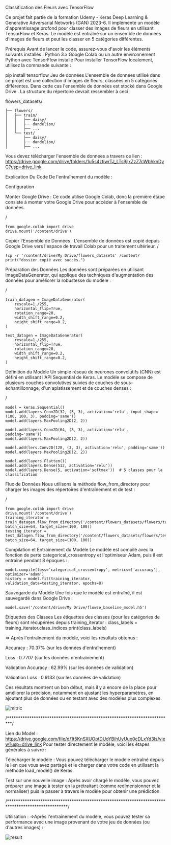 Classification des Fleurs avec TensorFlow

Ce projet fait partie de la formation Udemy - Keras Deep Learning & Generative Adversarial Networks (GAN) 2023-6. Il implémente un modèle d'apprentissage profond pour classer des images de fleurs en utilisant TensorFlow et Keras. Le modèle est entraîné sur un ensemble de données d'images de fleurs et peut les classer en 5 catégories différentes.

Prérequis
Avant de lancer le code, assurez-vous d'avoir les éléments suivants installés :
Python 3.x
Google Colab ou un autre environnement Python avec TensorFlow installé
Pour installer TensorFlow localement, utilisez la commande suivante :


pip install tensorflow
Jeu de données
L'ensemble de données utilisé dans ce projet est une collection d'images de fleurs, classées en 5 catégories différentes. Dans cette cas l'ensemble de données est stocké dans Google Drive . La structure du répertoire devrait ressembler à ceci :


flowers_datasets/

    ├── flowers/
    │   ├── train/
    │   │   ├── daisy/
    │   │   ├── dandelion/
    │   │   ├── ...
    │   └── test/
    │       ├── daisy/
    │       ├── dandelion/
    │       ├── ...
    
Vous devez  télécharger l'ensemble de données a travers ce lien : https://drive.google.com/drive/folders/1u5s4ztiwrTJ_LTs9jlxZzZ7cWbhknDyC?usp=drive_link


Explication Du Code De l'entraînement du modèle :

Configuration

Monter Google Drive : Ce code utilise Google Colab, donc la première étape consiste à monter votre Google Drive pour accéder à l'ensemble de données.


/

    from google.colab import drive
    drive.mount('/content/drive')

Copier l'Ensemble de Données : L'ensemble de données est copié depuis Google Drive vers l'espace de travail Colab pour un traitement ultérieur.
/

    !cp -r '/content/drive/My Drive/flowers_datasets' /content/
    print("dossier copié avec succès.")


Préparation des Données
Les données sont préparées en utilisant ImageDataGenerator, qui applique des techniques d'augmentation des données pour améliorer la robustesse du modèle :

/

    train_datagen = ImageDataGenerator(
        rescale=1./255,
        horizontal_flip=True,
        rotation_range=20,
        width_shift_range=0.2,
        height_shift_range=0.2,
    )
    
    test_datagen = ImageDataGenerator(
        rescale=1./255,
        horizontal_flip=True,
        rotation_range=20,
        width_shift_range=0.2,
        height_shift_range=0.2,
    )
Définition du Modèle
Un simple réseau de neurones convolutifs (CNN) est défini en utilisant l'API Sequential de Keras. Le modèle se compose de plusieurs couches convolutives suivies de couches de sous-échantillonnage, d'un aplatissement et de couches denses :

/

    model = keras.Sequential()
    model.add(layers.Conv2D(32, (3, 3), activation='relu', input_shape=(100, 100, 3), padding='same'))
    model.add(layers.MaxPooling2D(2, 2))
    
    model.add(layers.Conv2D(64, (3, 3), activation='relu', padding='same'))
    model.add(layers.MaxPooling2D(2, 2))
    
    model.add(lers.Conv2D(128, (3, 3), activation='relu', padding='same'))
    model.add(layers.MaxPooling2D(2, 2))
    
    model.add(layers.Flatten())
    model.add(layers.Dense(512, activation='relu'))
    model.add(layers.Dense(5, activation='softmax'))  # 5 classes pour la classification 

Flux de Données
Nous utilisons la méthode flow_from_directory pour charger les images des répertoires d'entraînement et de test :

/

    from google.colab import drive
    drive.mount('/content/drive')
    training_iterator = train_datagen.flow_from_directory('/content/flowers_datasets/flowers/train', batch_size=64, target_size=(100, 100))
    testing_iterator = test_datagen.flow_from_directory('/content/flowers_datasets/flowers/test', batch_size=64, target_size=(100, 100))
Compilation et Entraînement du Modèle
Le modèle est compilé avec la fonction de perte categorical_crossentropy et l'optimiseur Adam, puis il est entraîné pendant 8 époques :
    
    
    model.compile(loss='categorical_crossentropy', metrics=['accuracy'], optimizer='adam')
    history = model.fit(training_iterator, validation_data=testing_iterator, epochs=8)
Sauvegarde du Modèle
Une fois que le modèle est entraîné, il est sauvegardé dans Google Drive :
    
    
    model.save('/content/drive/My Drive/flowze_baseline_model.h5')
Étiquettes des Classes
Les étiquettes des classes (pour les catégories de fleurs) sont récupérées depuis training_iterator :
    class_labels = training_iterator.class_indices
    print(class_labels)
    


=> Après l'entraînement du modèle, voici les résultats obtenus :


Accuracy : 70.37% (sur les données d'entraînement)

Loss : 0.7707 (sur les données d'entraînement)

Validation Accuracy : 62.99% (sur les données de validation)

Validation Loss : 0.9133 (sur les données de validation)

Ces résultats montrent un bon début, mais il y a encore de la place pour améliorer la précision, notamment en ajustant les hyperparamètres, en ajoutant plus de données ou en testant avec des modèles plus complexes.

![mitric](https://github.com/user-attachments/assets/12a9f710-ddd2-421a-b13b-255bccdaa703)


/**************************************************************************/

Lien du Model : https://drive.google.com/file/d/1t5KnSXUOptDUoYBihUyUuo0cDLxYd3ls/view?usp=drive_link
Pour tester directement le modèle, voici les étapes générales à suivre :

Télécharger le modèle : Vous pouvez télécharger le modèle entraîné depuis le lien que vous avez partagé et le charger dans votre code en utilisant la méthode load_model() de Keras.

Test sur une nouvelle image : Après avoir chargé le modèle, vous pouvez préparer une image à tester en la prétraitant (comme redimensionner et la normaliser) puis la passer à travers le modèle pour obtenir une prédiction.

/***************************************************************************************************/


Utilisation :
=>Après l'entraînement du modèle, vous pouvez tester sa performance avec une image provenant de votre jeu de données (ou d'autres images) : 

![result](https://github.com/user-attachments/assets/1111576b-c15f-405c-8db3-5c077c45c57c)
